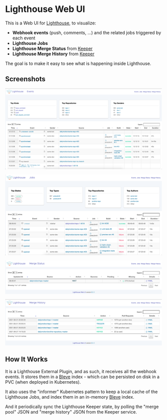 # Lighthouse Web UI

This is a Web UI for [Lighthouse](https://github.com/jenkins-x/lighthouse), to visualize:
- **Webhook events** (push, comments, ...) and the related jobs triggered by each event
- **Lighthouse Jobs**
- **Lighthouse Merge Status** from [Keeper](https://github.com/jenkins-x/lighthouse/tree/main/pkg/keeper)
- **Lighthouse Merge History** from [Keeper](https://github.com/jenkins-x/lighthouse/tree/main/pkg/keeper)

The goal is to make it easy to see what is happening inside Lighthouse.

## Screenshots

![events](docs/screenshots/events.png)

![jobs](docs/screenshots/jobs.png)

![merge-status](docs/screenshots/merge-status.png)

![merge-history](docs/screenshots/merge-history.png)

## How It Works

It is a Lighthouse External Plugin, and as such, it receives all the webhook events. It stores them in a [Bleve](http://blevesearch.com/) index - which can be persisted on disk in a PVC (when deployed in Kubernetes).

It also uses the "informer" Kubernetes pattern to keep a local cache of the Lighthouse Jobs, and index them in an in-memory [Bleve](http://blevesearch.com/) index.

And it periodically sync the Lighthouse Keeper state, by polling the "merge pool" JSON and "merge history" JSON from the Keeper service.
